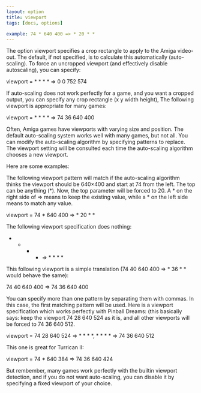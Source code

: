 ```yaml
---
layout: option
title: viewport
tags: [docs, options]

example: 74 * 640 400 => * 20 * *
---
```


The option viewport specifies a crop rectangle to apply to the Amiga
video-out. The default, if not specified, is to calculate this automatically
(auto-scaling). To force an uncropped viewport (and effectively disable
autoscaling), you can specify:

  viewport = * * * * => 0 0 752 574

If auto-scaling does not work perfectly for a game, and you want a cropped
output, you can specify any crop rectangle (x y width height), The following
viewport is appropriate for many games:

  viewport = * * * * => 74 36 640 400

Often, Amiga games have viewports with varying size and position. The default
auto-scaling system works well with many games, but not all. You can modify
the auto-scaling algorithm by specifying patterns to replace. The viewport
setting will be consulted each time the auto-scaling algorithm chooses a
new viewport.

Here are some examples:

The following viewport pattern will match if the auto-scaling algorithm
thinks the viewport should be 640×400 and start at 74 from the left. The
top can be anything (*). Now, the top parameter will be forced to 20.
A * on the right side of => means to keep the existing value, while
a * on the left side means to match any value.

  viewport = 74 * 640 400 => * 20 * *

The following viewport specification does nothing:

  * * * * => * * * *

This following viewport is a simple translation
(74 40 640 400 => * 36 * * would behave the same):

  74 40 640 400 => 74 36 640 400

You can specify more than one pattern by separating them with commas.
In this case, the first matching pattern will be used. Here is a viewport
specification which works perfectly with Pinball Dreams: (this basically
says: keep the viewport 74 28 640 524 as it is, and all other viewports
will be forced to 74 36 640 512.

  viewport = 74 28 640 524 => * * * *, * * * * => 74 36 640 512

This one is great for Turrican II:

  viewport = 74 * 640 384 => 74 36 640 424

But rembember, many games work perfectly with the builtin viewport detection,
and if you do not want auto-scaling, you can disable it by specifying a fixed
viewport of your choice.
